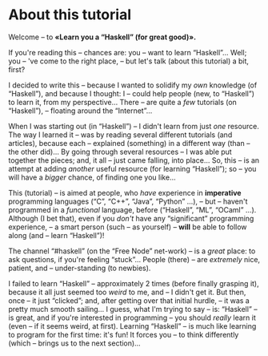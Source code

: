 # About this tutorial

Welcome – to **«Learn you a “Haskell” (for great good)».** 

If you're reading this – chances are: you – want to learn “Haskell”… Well; you – 've come to the right place, – but let's talk (about this tutorial) a bit, first?

I decided to write this – because I wanted to solidify my *own* knowledge (of “Haskell”), and because I thought: I – could help people (new, to “Haskell”) to learn it, from my perspective… There – are quite a *few* tutorials (on “Haskell”), – floating around the “Internet”… 

When I was starting out (in “Haskell”) – I didn't learn from just *one* resource. The way I learned it – was by reading several different tutorials (and articles), because each – explained (something) in a different way (than – the other did)… By going through several resources – I was able put together the pieces; and, it all – just came falling, into place… So, this – is an attempt at adding *another* useful resource (for learning “Haskell”); so – you will have a *bigger* chance, of finding one you like…

This (tutorial) – is aimed at people, who *have* experience in **imperative** programming languages (“C”, “C++”, “Java”, “Python” …), – but – haven't programmed in a *functional* language, before (“Haskell”, “ML”, “OCaml” …). Although (I bet that), even if you *don't* have any “significant” programming experience, – a smart person (such – as yourself) – **will** be able to follow along (and – learn “Haskell”)!

The channel “#haskell” (on the “Free Node” net-work) – is a *great* place: to ask questions, if you're feeling “stuck”… People (there) – are *extremely* nice, patient, and – under-standing (to newbies).

I failed to learn “Haskell” – approximately 2 times (before finally grasping it), because it all just seemed too *weird* to me, and – I didn't get it. But then, once – it just “clicked”; and, after getting over that initial hurdle, – it was a pretty much smooth sailing… I guess, what I'm trying to say – is: “Haskell” – is great, and if you're interested in programming – you should *really* learn it (even – if it seems weird, at first). Learning “Haskell” – is much like learning to program for the first time: it's fun! It forces you – to think differently (which – brings us to the next section)…